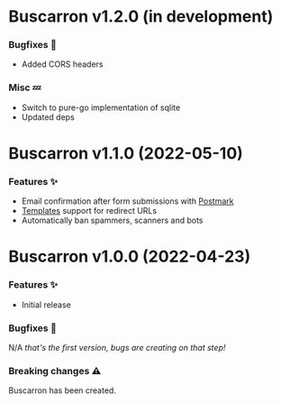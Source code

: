# Buscarron v1.2.0 (in development)

### Bugfixes :bug:

* Added CORS headers

### Misc :zzz:

* Switch to pure-go implementation of sqlite
* Updated deps

# Buscarron v1.1.0 (2022-05-10)

### Features :sparkles:

* Email confirmation after form submissions with [Postmark](https://postmarkapp.com)
* [Templates](https://pkg.go.dev/text/template) support for redirect URLs
* Automatically ban spammers, scanners and bots

# Buscarron v1.0.0 (2022-04-23)

### Features :sparkles:

* Initial release

### Bugfixes :bug:

N/A _that's the first version, bugs are creating on that step!_

### Breaking changes :warning:

Buscarron has been created.

